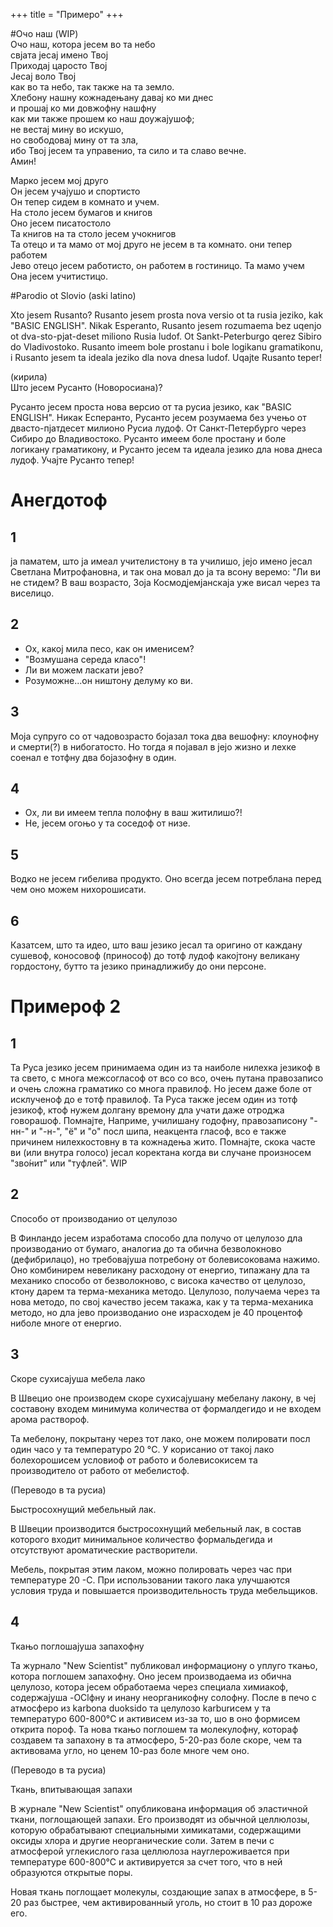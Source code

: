 +++
title = "Примеро"
+++

#Очо наш (WIP)\
Очо наш, котора јесем во та небо\
свјата јесај имено Твој\
Приходај царосто Твој\
Јесај воло Твој\
как во та небо, так также на та земло.\
Хлебону нашну кожнадењану давај ко ми днес\
и прошај ко ми довжофну нашфну\
как ми также прошем ко наш доужајушоф;\
не вестај мину во искушо,\
но свободовај мину от та зла,\
ибо Твој јесем та управенио, та сило и та славо вечне.\
Амин!


Марко јесем мој друго\
Он јесем учајушо и спортисто\
Он тепер сидем в комнато и учем.\
На столо јесем бумагов и книгов\
Оно јесем писатостоло \
Та книгов на та столо јесем учокнигов\
Та отецо и та мамо от мој друго не јесем в та комнато. они тепер работем\
Јево отецо јесем работисто, он работем в гостиницо. Та мамо учем\
Она јесем учитистицо.


#Parodio ot Slovio (aski latino)

Xto jesem Rusanto? Rusanto jesem prosta nova versio ot ta rusia jeziko, kak "BASIC ENGLISH". Nikak Esperanto, Rusanto jesem rozumaema bez uqenjo ot dva-sto-pjat-deset miliono Rusia ludof. Ot Sankt-Peterburgo qerez Sibiro do Vladivostoko. Rusanto imeem bole prostanu i bole logikanu gramatikonu, i Rusanto jesem ta ideala jeziko dla nova dnesa ludof. Uqajte Rusanto teper!

(кирила)\
Што јесем Русанто (Новоросиана)?

Русанто јесем проста нова версио от та русиа језико, как "BASIC ENGLISH". Никак Есперанто, Русанто јесем розумаема без учењо от двасто-пјатдесет милионо Русиа лудоф. От Санкт-Петербурго через Сибиро до Владивостоко. Русанто имеем боле простану и боле логикану граматикону, и Русанто јесем та идеала језико дла нова днеса лудоф. Учајте Русанто тепер!


# Анегдотоф

## 1

ја паматем, што ја имеал учителистону в та училишо, јејо имено јесал Светлана Митрофановна, и так она мовал до ја та всону веремо:
"Ли ви не стидем? В ваш возрасто, Зоја Космодјемјанскаја уже висал через та виселицо.

## 2

- Ох, какој мила песо, как он именисем?
- "Возмушана середа класо"!
- Ли ви можем ласкати јево?
- Розуможне...он ништону делуму ко ви.

## 3

Моја супруго со от чадовозрасто бојазал тока два вешофну:
клоунофну и смерти(?) в нибогатосто. Но тогда я појавал в јејо жизно и лехке соенал е тотфну два бојазофну в один.

## 4

- Ох, ли ви имеем тепла полофну в ваш житилишо?!
- Не, јесем огоњо у та соседоф от низе.

## 5

Водко не јесем гибелива продукто. Оно всегда јесем потреблана перед чем оно можем нихорошисати.

## 6

Казатсем, што та идео, што ваш језико јесал та оригино от каждану сушевоф, коносовоф (принософ) до тотф лудоф какојтону великану гордостону, бутто та језико принадлижибу до они персоне.

# Примероф 2
## 1

Та Руса језико јесем принимаема один из та наиболе нилехка језикоф в та свето, с многа межсогласоф от всо со всо, очењ путана правозаписо и очењ сложна граматико со многа правилоф. Но јесем даже боле от исклученоф до е тотф правилоф. Та Руса также јесем один из тотф језикоф, ктоф нужем долгану времону дла учати даже отроджа говорашоф. Помнајте, Наприме, училишану годофну, правозаписону "-нн-" и "-н-", "ё" и "о" посл шипа, неакцента гласоф, всо е также причинем нилехкостовну в та кожнадења жито. Помнајте, скока часте ви (или внутра голосо) јесал коректана когда ви случане произносем "зво́нит" или "туфлей". WIP

## 2

Способо от производанио от целулозо

В Финландо јесем изработама способо дла получо от целулозо дла производанио от бумаго, аналогиа до та обична безволокново (дефибрилацо), но требовајуша потребону от болевисоковама нажимо. Оно комбинирем невеликану расходону от енергио, типажану дла та механико способо от безволокново, с висока качество от целулозо, ктону дарем та терма-механика методо.
Целулозо, получаема через та нова методо, по свој качество јесем такажа, как у та терма-механика методо, но дла јево производанио оне израсходем je 40 процентоф ниболе многе от енергио.



## 3

Скоре сухисајуша мебела лако

В Швецио оне производем скоре сухисајушану мебелану лакону, в чеј составону входем минимума количества от формалдегидо и не входем арома раствороф.

Та мебелону, покрытану через тот лако, оне можем полировати посл один часо у та температуро 20 °C. У корисанио от такој лако болехорошисем условиоф от работо и болевисокисем та производитело от работо от мебелистоф.

(Переводо в та русиа)

Быстросохнущий мебельный лак.

В Швеции производится быстросохнущий мебельный лак, в состав которого входит минимальное количество формальдегида и отсутствуют ароматические растворители.

Мебель, покрытая этим лаком, можно полировать через час при температуре 20 -С. При использовании такого лака улучшаются условия труда и повышается производительность труда мебельщиков.


## 4

Ткањо поглошајуша запахофну

Та журнало "New Scientist" публиковал информациону о уплуго ткањо, котора поглошем запахофну. Оно јесем производаема из обична целулозо, котора јесем обработаема
через специала химиакоф, содержајуша -OClфну и инану неорганикофну солофну. После в печо с атмосферо из karbona duoksido та целулозо karburисем у та температуро 600-800°C и активисем из-за то, шо в оно формисем открита пороф.
Та нова ткањо поглошем та молекулофну, котораф создавем та запахону в та атмосферо, 5-20-раз боле скоре, чем та активовама угло, но ценем 10-раз боле многе чем оно.

(Переводо в та русиа)

Ткань, впитывающая запахи

В журнале "New Scientist" опубликована информация об эластичной ткани, поглощающей запахи. Его производят из обычной целлюлозы, которую обрабатывают специальными химикатами, содержащими оксиды хлора и другие неорганические соли. Затем в печи с атмосферой углекислого газа целлюлоза науглероживается при температуре 600-800°С и активируется за счет того, что в ней образуются открытые поры.

Новая ткань поглощает молекулы, создающие запах в атмосфере, в 5-20 раз быстрее, чем активированный уголь, но стоит в 10 раз дороже его.
